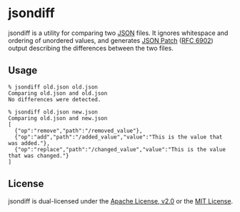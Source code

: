# jsondiff

jsondiff is a utility for comparing two [JSON](https://www.json.org/) files. It
ignores whitespace and ordering of unordered values, and generates
[JSON Patch](https://jsonpatch.com/)
([RFC 6902](https://datatracker.ietf.org/doc/html/rfc6902/)) output describing
the differences between the two files.

## Usage

```shell
% jsondiff old.json old.json
Comparing old.json and old.json
No differences were detected.

% jsondiff old.json new.json
Comparing old.json and new.json
[
  {"op":"remove","path":"/removed_value"},
  {"op":"add","path":"/added_value","value":"This is the value that was added."},
  {"op":"replace","path":"/changed_value","value":"This is the value that was changed."}
]
```

## License

jsondiff is dual-licensed under the [Apache License, v2.0](LICENSE-APACHE.md)
or the [MIT License](LICENSE-MIT.md).
